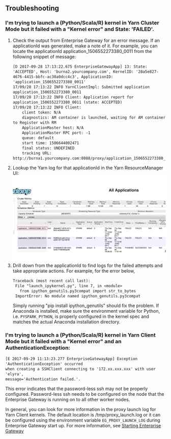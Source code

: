 ## Troubleshooting

### I'm trying to launch a (Python/Scala/R) kernel in Yarn Cluster Mode but it failed with a "Kernel error" and State: 'FAILED'.  

1. Check the output from Enterprise Gateway for an error message.  If an applicationId was generated, make a note of it.  For example, you can locate the applicationId application_1506552273380_0011 from the following snippet of message:
    ```
    [D 2017-09-28 17:13:22.675 EnterpriseGatewayApp] 13: State: 'ACCEPTED', Host: 'burna2.yourcompany.com', KernelID: '28a5e827-4676-4415-bbfc-ac30a0dcc4c3', ApplicationID: 'application_1506552273380_0011'
    17/09/28 17:13:22 INFO YarnClientImpl: Submitted application application_1506552273380_0011
    17/09/28 17:13:22 INFO Client: Application report for application_1506552273380_0011 (state: ACCEPTED)
    17/09/28 17:13:22 INFO Client: 
        client token: N/A
        diagnostics: AM container is launched, waiting for AM container to Register with RM
        ApplicationMaster host: N/A
        ApplicationMaster RPC port: -1
        queue: default
        start time: 1506644002471
        final status: UNDEFINED
        tracking URL: http://burna1.yourcompany.com:8088/proxy/application_1506552273380_0011/
    ```
2. Lookup the Yarn log for that applicationId in the Yarn ResourceManager UI:
    ![Yarn ResourceManager UI](images/yarnui.jpg)
3. Drill down from the applicationId to find logs for the failed attempts and take appropriate actions. For example, for the error below, 
    ```
    Traceback (most recent call last):
     File "launch_ipykernel.py", line 7, in <module>
       from ipython_genutils.py3compat import str_to_bytes
     ImportError: No module named ipython_genutils.py3compat
    ```
    Simply running "pip install ipython_genutils" should fix the problem.  If Anaconda is installed, make sure the environment variable for Python, i.e. `PYSPARK_PYTHON`, is properly configured in the kernel spec and matches the actual Anaconda installation directory.   




### I'm trying to launch a (Python/Scala/R) kernel in Yarn Client Mode but it failed with a "Kernel error" and an AuthenticationException:

```
[E 2017-09-29 11:13:23.277 EnterpriseGatewayApp] Exception 'AuthenticationException' occurred 
when creating a SSHClient connecting to '172.xx.xxx.xxx' with user 'elyra', 
message='Authentication failed.'.
```

This error indicates that the password-less ssh may not be properly configured.  Password-less ssh needs to be configured on the node that the Enterprise Gateway is running on to all other worker nodes.

In general, you can look for more information in the proxy launch log for Yarn Client kernels.  The default location is /tmp/proxy_launch.log or it can be configured using the environment variable `EG_PROXY_LAUNCH_LOG` during Enterprise Gateway start up.  For more information, see [Starting Enterprise Gateway](getting-started.html#starting-enterprise-gateway)   





